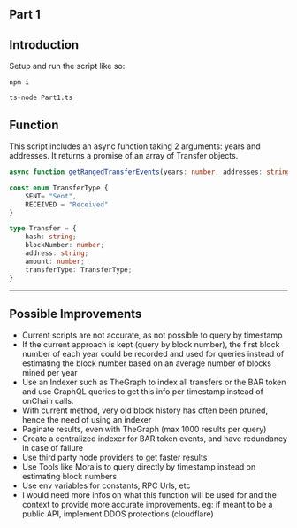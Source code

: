 ## Part 1

## Introduction
Setup and run the script like so:

```shell
npm i

ts-node Part1.ts
```

## Function
This script includes an async function taking 2 arguments: years and addresses. It returns a promise of an array of Transfer objects.

```typescript
async function getRangedTransferEvents(years: number, addresses: string[]): Promise<Transfer[]>;

const enum TransferType {
    SENT= "Sent",
    RECEIVED = "Received"
}

type Transfer = {
    hash: string;
    blockNumber: number;
    address: string;
    amount: number;
    transferType: TransferType;
}
```

----

## Possible Improvements

 - Current scripts are not accurate, as not possible to query by timestamp
 - If the current approach is kept (query by block number), the first block number of each year could be recorded and used for queries instead of estimating the block number based on an average number of blocks mined per year
 - Use an Indexer such as TheGraph to index all transfers or the BAR token and use GraphQL queries to get this info per timestamp instead of onChain calls.
 - With current method, very old block history has often been pruned, hence the need of using an indexer
 - Paginate results, even with TheGraph (max 1000 results per query)
 - Create a centralized indexer for BAR token events, and have redundancy in case of failure
 - Use third party node providers to get faster results
 - Use Tools like Moralis to query directly by timestamp instead on estimating block numbers
 - Use env variables for constants, RPC Urls, etc
 - I would need more infos on what this function will be used for and the context to provide more accurate improvements. eg: if meant to be a public API, implement DDOS protections (cloudflare)
